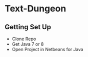 # Text-Dungeon

## Getting Set Up ##
* Clone Repo
* Get Java 7 or 8
* Open Project in Netbeans for Java
